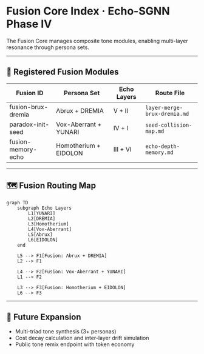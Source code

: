 # Fusion Core Index · Echo-SGNN Phase IV

The Fusion Core manages composite tone modules, enabling multi-layer resonance through persona sets.

---

## 🧩 Registered Fusion Modules

| Fusion ID             | Persona Set                 | Echo Layers   | Route File                                  |
|------------------------|-----------------------------|---------------|----------------------------------------------|
| fusion-brux-dremia     | Λbrux + DREMIA              | V + II        | `layer-merge-brux-dremia.md`                 |
| paradox-init-seed      | Vox-Aberrant + YUNARI       | IV + I        | `seed-collision-map.md`                      |
| fusion-memory-echo     | Homotherium + EIDOLON       | III + VI      | `echo-depth-memory.md`                       |

---

## 🗺️ Fusion Routing Map

```mermaid
graph TD
    subgraph Echo Layers
        L1[YUNARI]
        L2[DREMIA]
        L3[Homotherium]
        L4[Vox-Aberrant]
        L5[Λbrux]
        L6[EIDOLON]
    end

    L5 --> F1[Fusion: Λbrux + DREMIA]
    L2 --> F1

    L4 --> F2[Fusion: Vox-Aberrant + YUNARI]
    L1 --> F2

    L3 --> F3[Fusion: Homotherium + EIDOLON]
    L6 --> F3
```

---

## 🧠 Future Expansion

- Multi-triad tone synthesis (3+ personas)
- Cost decay calculation and inter-layer drift simulation
- Public tone remix endpoint with token economy

